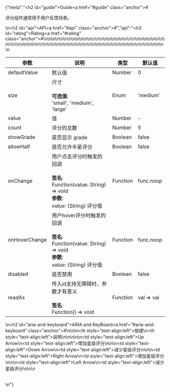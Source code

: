 {"meta":"<h2 id=\"guide\">Guide<a href=\"#guide\" class=\"anchor\">#</a></h2><p>&#x8BC4;&#x5206;&#x7EC4;&#x4EF6;&#x901A;&#x5E38;&#x7528;&#x4E8E;&#x7528;&#x6237;&#x53CD;&#x9988;&#x573A;&#x666F;&#x3002;</p>\n<h2 id=\"api\">API<a href=\"#api\" class=\"anchor\">#</a></h2>","api":"<h3 id=\"rating\">Rating<a href=\"#rating\" class=\"anchor\">#</a></h3><table>\n<thead>\n<tr>\n<th>&#x53C2;&#x6570;</th>\n<th>&#x8BF4;&#x660E;</th>\n<th>&#x7C7B;&#x578B;</th>\n<th>&#x9ED8;&#x8BA4;&#x503C;</th>\n</tr>\n</thead>\n<tbody>\n<tr>\n<td>defaultValue</td>\n<td>&#x9ED8;&#x8BA4;&#x503C;</td>\n<td>Number</td>\n<td>0</td>\n</tr>\n<tr>\n<td>size</td>\n<td>&#x5C3A;&#x5BF8;<br><br><strong>&#x53EF;&#x9009;&#x503C;</strong>:<br>&apos;small&apos;, &apos;medium&apos;, &apos;large&apos;</td>\n<td>Enum</td>\n<td>&apos;medium&apos;</td>\n</tr>\n<tr>\n<td>value</td>\n<td>&#x503C;</td>\n<td>Number</td>\n<td>-</td>\n</tr>\n<tr>\n<td>count</td>\n<td>&#x8BC4;&#x5206;&#x7684;&#x603B;&#x6570;</td>\n<td>Number</td>\n<td>5</td>\n</tr>\n<tr>\n<td>showGrade</td>\n<td>&#x662F;&#x5426;&#x663E;&#x793A; grade</td>\n<td>Boolean</td>\n<td>false</td>\n</tr>\n<tr>\n<td>allowHalf</td>\n<td>&#x662F;&#x5426;&#x5141;&#x8BB8;&#x534A;&#x661F;&#x8BC4;&#x5206;</td>\n<td>Boolean</td>\n<td>false</td>\n</tr>\n<tr>\n<td>onChange</td>\n<td>&#x7528;&#x6237;&#x70B9;&#x51FB;&#x8BC4;&#x5206;&#x65F6;&#x89E6;&#x53D1;&#x7684;&#x56DE;&#x8C03;<br><br><strong>&#x7B7E;&#x540D;</strong>:<br>Function(value: String) =&gt; void<br><strong>&#x53C2;&#x6570;</strong>:<br><em>value</em>: {String} &#x8BC4;&#x5206;&#x503C;</td>\n<td>Function</td>\n<td>func.noop</td>\n</tr>\n<tr>\n<td>onHoverChange</td>\n<td>&#x7528;&#x6237;hover&#x8BC4;&#x5206;&#x65F6;&#x89E6;&#x53D1;&#x7684;&#x56DE;&#x8C03;<br><br><strong>&#x7B7E;&#x540D;</strong>:<br>Function(value: String) =&gt; void<br><strong>&#x53C2;&#x6570;</strong>:<br><em>value</em>: {String} &#x8BC4;&#x5206;&#x503C;</td>\n<td>Function</td>\n<td>func.noop</td>\n</tr>\n<tr>\n<td>disabled</td>\n<td>&#x662F;&#x5426;&#x7981;&#x7528;</td>\n<td>Boolean</td>\n<td>false</td>\n</tr>\n<tr>\n<td>readAs</td>\n<td>&#x4F20;&#x5165;id&#x652F;&#x6301;&#x65E0;&#x969C;&#x788D;&#x65F6;&#xFF0C;&#x53C2;&#x6570;&#x624D;&#x6709;&#x610F;&#x4E49;<br><br><strong>&#x7B7E;&#x540D;</strong>:<br>Function() =&gt; void</td>\n<td>Function</td>\n<td>val =&gt; val</td>\n</tr>\n</tbody>\n</table>\n<h2 id=\"aria-and-keyboard\">ARIA and KeyBoard<a href=\"#aria-and-keyboard\" class=\"anchor\">#</a></h2><table>\n<thead>\n<tr>\n<th style=\"text-align:left\">&#x6309;&#x952E;</th>\n<th style=\"text-align:left\">&#x8BF4;&#x660E;</th>\n</tr>\n</thead>\n<tbody>\n<tr>\n<td style=\"text-align:left\">Up Arrow</td>\n<td style=\"text-align:left\">&#x589E;&#x52A0;&#x661F;&#x7EA7;&#x8BC4;&#x5206;</td>\n</tr>\n<tr>\n<td style=\"text-align:left\">Down Arrow</td>\n<td style=\"text-align:left\">&#x51CF;&#x5C11;&#x661F;&#x7EA7;&#x8BC4;&#x5206;</td>\n</tr>\n<tr>\n<td style=\"text-align:left\">Right Arrow</td>\n<td style=\"text-align:left\">&#x589E;&#x52A0;&#x661F;&#x7EA7;&#x8BC4;&#x5206;</td>\n</tr>\n<tr>\n<td style=\"text-align:left\">Left Arrow</td>\n<td style=\"text-align:left\">&#x51CF;&#x5C11;&#x661F;&#x7EA7;&#x8BC4;&#x5206;</td>\n</tr>\n</tbody>\n</table>\n"}